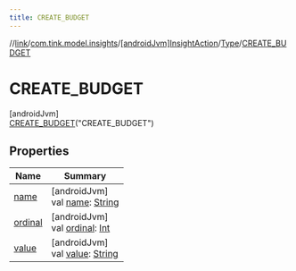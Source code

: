 ```yaml
---
title: CREATE_BUDGET
---
```

//[link](../../../../../index.html)/[com.tink.model.insights](../../../index.html)/[[androidJvm]InsightAction](../../index.html)/[Type](../index.html)/[CREATE_BUDGET](index.html)



# CREATE_BUDGET



[androidJvm]\
[CREATE_BUDGET](index.html)(&quot;CREATE_BUDGET&quot;)



## Properties


| Name | Summary |
|---|---|
| [name](../../../../com.tink.service.network/[android-jvm]-sdk-client/-t-i-n-k_-l-i-n-k/index.html#-372974862%2FProperties%2F-812656150) | [androidJvm]<br>val [name](../../../../com.tink.service.network/[android-jvm]-sdk-client/-t-i-n-k_-l-i-n-k/index.html#-372974862%2FProperties%2F-812656150): [String](https://kotlinlang.org/api/latest/jvm/stdlib/kotlin/-string/index.html) |
| [ordinal](../../../../com.tink.service.network/[android-jvm]-sdk-client/-t-i-n-k_-l-i-n-k/index.html#-739389684%2FProperties%2F-812656150) | [androidJvm]<br>val [ordinal](../../../../com.tink.service.network/[android-jvm]-sdk-client/-t-i-n-k_-l-i-n-k/index.html#-739389684%2FProperties%2F-812656150): [Int](https://kotlinlang.org/api/latest/jvm/stdlib/kotlin/-int/index.html) |
| [value](../value.html) | [androidJvm]<br>val [value](../value.html): [String](https://kotlinlang.org/api/latest/jvm/stdlib/kotlin/-string/index.html) |

